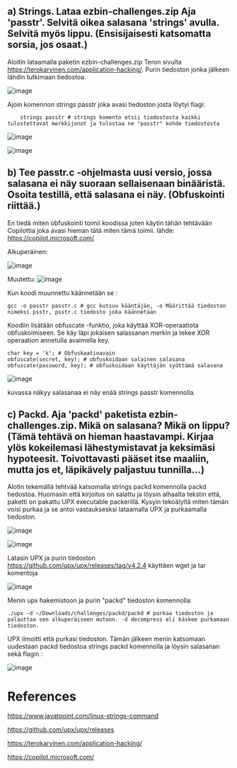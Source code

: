 ## a) Strings. Lataa ezbin-challenges.zip Aja 'passtr'. Selvitä oikea salasana 'strings' avulla. Selvitä myös lippu. (Ensisijaisesti katsomatta sorsia, jos osaat.)

Aloitin lataamalla paketin ezbin-challenges.zip Teron sivulta https://terokarvinen.com/application-hacking/. Purin tiedoston jonka jälkeen lähdin tutkimaan tiedostoa.


![image](https://github.com/user-attachments/assets/24560ff3-11e8-4910-b741-df3a93dd4ddb)

Ajoin komennon strings passtr joka avasi tiedoston josta löytyi flagi:

        strings passtr # strings komento etsii tiedostosta kaikki tulostettavat merkkijonot ja tulostaa ne "passtr" kohde tiedostosta


![image](https://github.com/user-attachments/assets/a73feb48-30fd-4179-994d-ea78b9e2c4db)




![image](https://github.com/user-attachments/assets/f69d8784-0602-42e0-bc1b-6bbc674068c3)




## b) Tee passtr.c -ohjelmasta uusi versio, jossa salasana ei näy suoraan sellaisenaan binääristä. Osoita testillä, että salasana ei näy. (Obfuskointi riittää.)

En tiedä miten obfuskointi toimii koodissa joten käytin tähän tehtävään Copilottia joka avasi hieman tätä miten tämä toimii.  lähde: https://copilot.microsoft.com/


Alkuperäinen: 

![image](https://github.com/user-attachments/assets/b809811e-af19-4bb9-ac40-8fe58534b9fa)

Muutettu:
![image](https://github.com/user-attachments/assets/2d1e4e5a-1c1f-4ec2-b5e8-1b4a0dd441be)

Kun koodi muunnettu käännetään se :

    gcc -o passtr passtr.c # gcc kutsuu kääntäjän, -o Määrittää tiedoston nimeksi psstr, psstr.c tiedosto joka käännetään

Koodiin lisätään obfuscate -funktio, joka käyttää XOR-operaatiota obfuskoimiseen. Se käy läpi jokaisen salassanan merkin ja tekee XOR operaation annetulla avaimella key.

    char key = 'k'; # Obfuskaatioavain
    obfuscate(secret, key); # obfuskoidaan salainen salasana
    obfuscate(password, key); # obfuskoidaan käyttäjän syöttämä salasana


![image](https://github.com/user-attachments/assets/b0cb274b-d7b8-4005-8a3e-ae11c02a1dcd)

kuvassa näkyy salasanaa ei näy enää strings passtr komennolla.





## c) Packd. Aja 'packd' paketista ezbin-challenges.zip. Mikä on salasana? Mikä on lippu? (Tämä tehtävä on hieman haastavampi. Kirjaa ylös kokeilemasi lähestymistavat ja keksimäsi hypoteesit. Toivottavasti pääset itse maaliin, mutta jos et, läpikävely paljastuu tunnilla...)

Alotin tekemällä tehtvää katsomalla strings packd komennolla packd tiedostoa. Huomasin että kirjoitus on salattu ja löysin alhaalta tekstin että, paketti on pakattu UPX executable packerillä. Kysyin tekoälyltä miten tämän voisi purkaa ja se antoi vastauksesksi lataamalla UPX ja purkaamalla tiedoston.

![image](https://github.com/user-attachments/assets/d04daaaa-9e91-4073-8f53-2b803a6ad241)

![image](https://github.com/user-attachments/assets/ba620831-8dbf-49be-babb-382e0dd218fc)

Latasin UPX ja purin tiedoston https://github.com/upx/upx/releases/tag/v4.2.4 käyttäen wget  ja tar komentoja

![image](https://github.com/user-attachments/assets/63f6cb6f-8ce1-48fa-8f64-d9f28dbcef37)

Menin upx hakemistoon ja purin "packd" tiedoston komennolla: 

    ./upx -d ~/Downloads/challenges/packd/packd # purkaa tiedoston ja palauttaa sen alkuperäiseen mutoon. -d decompress eli käskee purkamaan tiedoston.
    
UPX ilmoitti että purkasi tiedoston. Tämän jälkeen menin katsomaan uudestaan packd tiedostoa strings packd komennolla ja löysin salasanan sekä flagin :

![image](https://github.com/user-attachments/assets/34250a99-c751-4d23-9cb5-466e7fcc235a)


# References

https://www.javatpoint.com/linux-strings-command

https://github.com/upx/upx/releases

https://terokarvinen.com/application-hacking/

https://copilot.microsoft.com/
